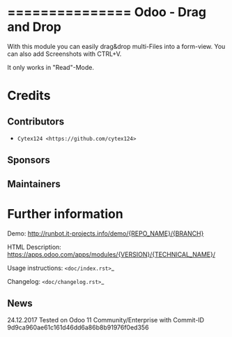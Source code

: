 ===============
Odoo - Drag and Drop
===============

With this module you can easily drag&drop multi-Files into a form-view.
You can also add Screenshots with CTRL+V.

It only works in "Read"-Mode.

Credits
=======

Contributors
------------
* `Cytex124 <https://github.com/cytex124>`

Sponsors
--------


Maintainers
-----------

Further information
===================

Demo: http://runbot.it-projects.info/demo/{REPO_NAME}/{BRANCH}

HTML Description: https://apps.odoo.com/apps/modules/{VERSION}/{TECHNICAL_NAME}/

Usage instructions: `<doc/index.rst>`_

Changelog: `<doc/changelog.rst>`_

News
-----------
24.12.2017 Tested on Odoo 11 Community/Enterprise with Commit-ID 9d9ca960ae61c161d46dd6a86b8b91976f0ed356
